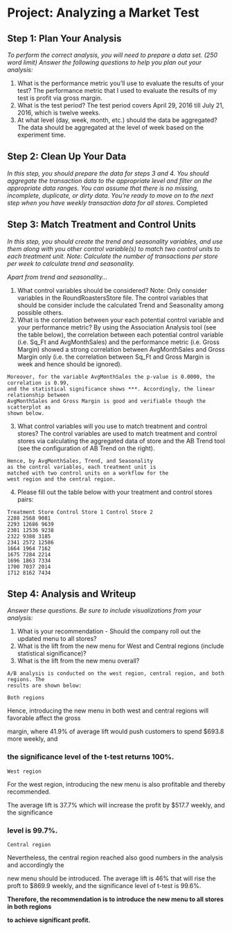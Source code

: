 # Project: Analyzing a Market Test



## Step 1: Plan Your Analysis

_To perform the correct analysis, you will need to prepare a data set. (250 word limit)
Answer the following questions to help you plan out your analysis:_

1. What is the performance metric you’ll use to evaluate the results of your test?
    The performance metric that I used to evaluate the results of my test is profit via gross
    margin.
2. What is the test period?
    The test period covers April 29, 2016 till July 21, 2016, which is twelve weeks.
3. At what level (day, week, month, etc.) should the data be aggregated?
    The data should be aggregated at the level of week based on the experiment time.

## Step 2: Clean Up Your Data

_In this step, you should prepare the data for steps 3 and 4. You should aggregate the
transaction data to the appropriate level and filter on the appropriate data ranges. You can
assume that there is no missing, incomplete, duplicate, or dirty data. You’re ready to move on to
the next step when you have weekly transaction data for all stores._ Completed

## Step 3: Match Treatment and Control Units

_In this step, you should create the trend and seasonality variables, and use them along with you
other control variable(s) to match two control units to each treatment unit. Note: Calculate the
number of transactions per store per week to calculate trend and seasonality._

_Apart from trend and seasonality..._

1. What control variables should be considered? Note: Only consider variables in the
    RoundRoastersStore file.
    The control variables that should be consider include the calculated Trend and
    Seasonality among possible others.
2. What is the correlation between your each potential control variable and your
    performance metric?
    By using the Association Analysis tool (see the table below), the correlation between
    each potential control variable (i.e. Sq_Ft and AvgMonthSales) and the performance
    metric (i.e. Gross Margin) showed a strong correlation between AvgMonthSales and
    Gross Margin only (i.e. the correlation between Sq_Ft and Gross Margin is week and
    hence should be ignored).


```
Moreover, for the variable AvgMonthSales the p-value is 0.0000, the correlation is 0.99,
and the statistical significance shows ***. Accordingly, the linear relationship between
AvgMonthSales and Gross Margin is good and verifiable though the scatterplot as
shown below.
```
3. What control variables will you use to match
    treatment and control stores?
    The control variables are used to match treatment
    and control stores via calculating the aggregated
    data of store and the AB Trend tool (see the
    configuration of AB Trend on the right).

```
Hence, by AvgMonthSales, Trend, and Seasonality
as the control variables, each treatment unit is
matched with two control units on a workflow for the
west region and the central region.
```

4. Please fill out the table below with your treatment and control stores pairs:

```
Treatment Store Control Store 1 Control Store 2
2288 2568 9081
2293 12686 9639
2301 12536 9238
2322 9388 3185
2341 2572 12586
1664 1964 7162
1675 7284 2214
1696 1863 7334
1700 7037 2014
1712 8162 7434
```
## Step 4: Analysis and Writeup

_Answer these questions. Be sure to include visualizations from your analysis:_

1. What is your recommendation - Should the company roll out the updated menu to all
    stores?
2. What is the lift from the new menu for West and Central regions (include statistical
    significance)?
3. What is the lift from the new menu overall?

```
A/B analysis is conducted on the west region, central region, and both regions. The
results are shown below:
```
```
Both regions
```
Hence, introducing the new menu in both west and central regions will favorable affect the gross

margin, where 41.9% of average lift would push customers to spend $693.8 more weekly, and

### the significance level of the t-test returns 100%.


```
West region
```
For the west region, introducing the new menu is also profitable and thereby recommended.

The average lift is 37.7% which will increase the profit by $517.7 weekly, and the significance

### level is 99.7%.

```
Central region
```
Nevertheless, the central region reached also good numbers in the analysis and accordingly the

new menu should be introduced. The average lift is 46% that will rise the proft to $869.9 weekly,
and the significance level of t-test is 99.6%.

**Therefore, the recommendation is to introduce the new menu to all stores in both regions**

**to achieve significant profit.**



